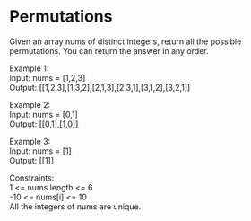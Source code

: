 # Permutations
Given an array nums of distinct integers, return all the possible permutations. You can return the answer in any order.  

Example 1:  
Input: nums = [1,2,3]  
Output: [[1,2,3],[1,3,2],[2,1,3],[2,3,1],[3,1,2],[3,2,1]]  

Example 2:  
Input: nums = [0,1]  
Output: [[0,1],[1,0]]  

Example 3:  
Input: nums = [1]  
Output: [[1]]  

Constraints:  
1 <= nums.length <= 6  
-10 <= nums[i] <= 10    
All the integers of nums are unique.  
